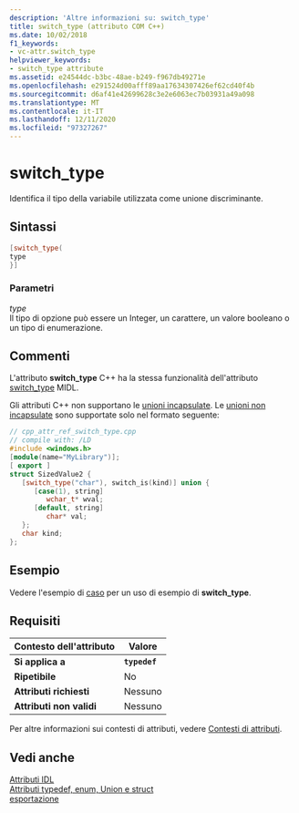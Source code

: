 ```yaml
---
description: 'Altre informazioni su: switch_type'
title: switch_type (attributo COM C++)
ms.date: 10/02/2018
f1_keywords:
- vc-attr.switch_type
helpviewer_keywords:
- switch_type attribute
ms.assetid: e24544dc-b3bc-48ae-b249-f967db49271e
ms.openlocfilehash: e291524d00afff89aa17634307426ef62cd40f4b
ms.sourcegitcommit: d6af41e42699628c3e2e6063ec7b03931a49a098
ms.translationtype: MT
ms.contentlocale: it-IT
ms.lasthandoff: 12/11/2020
ms.locfileid: "97327267"
---
```

# <a name="switch_type"></a>switch_type

Identifica il tipo della variabile utilizzata come unione discriminante.

## <a name="syntax"></a>Sintassi

```cpp
[switch_type(
type
}]
```

### <a name="parameters"></a>Parametri

*type*<br/>
Il tipo di opzione può essere un Integer, un carattere, un valore booleano o un tipo di enumerazione.

## <a name="remarks"></a>Commenti

L'attributo **switch_type** C++ ha la stessa funzionalità dell'attributo [switch_type](/windows/win32/Midl/switch-type) MIDL.

Gli attributi C++ non supportano le [unioni incapsulate](/windows/win32/Midl/encapsulated-unions). Le [unioni non incapsulate](/windows/win32/Midl/nonencapsulated-unions) sono supportate solo nel formato seguente:

```cpp
// cpp_attr_ref_switch_type.cpp
// compile with: /LD
#include <windows.h>
[module(name="MyLibrary")];
[ export ]
struct SizedValue2 {
   [switch_type("char"), switch_is(kind)] union {
      [case(1), string]
         wchar_t* wval;
      [default, string]
         char* val;
   };
   char kind;
};
```

## <a name="example"></a>Esempio

Vedere l'esempio di [caso](case-cpp.md) per un uso di esempio di **switch_type**.

## <a name="requirements"></a>Requisiti

| Contesto dell'attributo | Valore |
|-|-|
|**Si applica a**|**`typedef`**|
|**Ripetibile**|No|
|**Attributi richiesti**|Nessuno|
|**Attributi non validi**|Nessuno|

Per altre informazioni sui contesti di attributi, vedere [Contesti di attributi](cpp-attributes-com-net.md#contexts).

## <a name="see-also"></a>Vedi anche

[Attributi IDL](idl-attributes.md)<br/>
[Attributi typedef, enum, Union e struct](typedef-enum-union-and-struct-attributes.md)<br/>
[esportazione](export.md)
